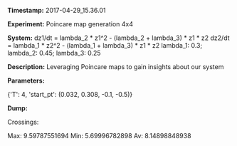 **Timestamp:** 2017-04-29_15.36.01

**Experiment:** Poincare map generation 4x4

**System:**
dz1/dt = lambda_2 * z1^2 - (lambda_2 + lambda_3) * z1 * z2 
dz2/dt = lambda_1 * z2^2 - (lambda_1 + lambda_3) * z1 * z2 
lambda_1: 0.3; lambda_2: 0.45; lambda_3: 0.25

**Description:** Leveraging Poincare maps to gain insights about our system

**Parameters:**

{'T': 4, 'start_pt': (0.032, 0.308, -0.1, -0.5)}

**Dump:**



Crossings:

Max:
9.59787551694
Min:
5.69996782898
Av:
8.14898848938